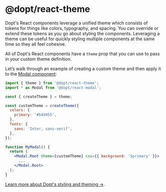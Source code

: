 # @dopt/react-theme

Dopt's React components leverage a unified theme which consists of tokens for things like colors, typography, and spacing. You can override or extend these tokens as you go about styling the components. Leveraging a theme can be useful for quickly styling multiple components at the same time so they all feel cohesive.

All of Dopt's React components have a `theme` prop that you can use to pass in your custom theme definition.

Let’s walk through an example of creating a custom theme and then apply it to the [Modal component](https://docs.dopt.com/components/modal/):

```jsx
import { theme } from '@dopt/react-theme';
import * as Modal from '@dopt/react-modal';

const { createTheme } = theme;

const customTheme = createTheme({
  colors: {
    primary: '#b4d455',
  },
  fonts: {
    sans: 'Inter, sans-serif',
  },
});

function MyModal() {
  return (
    <Modal.Root theme={customTheme} css={{ background: '$primary' }}>
      ...
    </Modal.Root>
  );
}
```

[Learn more about Dopt's styling and theming →](https://docs.dopt.com/components/styling/).
